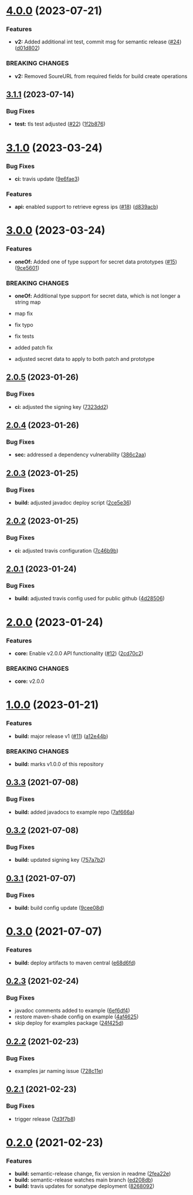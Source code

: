 # [4.0.0](https://github.ibm.com/coligo/java-sdk/compare/3.1.1...4.0.0) (2023-07-21)


### Features

* **v2:** Added additional int test, commit msg for semantic release ([#24](https://github.ibm.com/coligo/java-sdk/issues/24)) ([d01d802](https://github.ibm.com/coligo/java-sdk/commit/d01d802a620b7167662c4f867f34f4da4d18d1ee))


### BREAKING CHANGES

* **v2:** Removed SoureURL from required fields for build create operations

## [3.1.1](https://github.ibm.com/coligo/java-sdk/compare/3.1.0...3.1.1) (2023-07-14)


### Bug Fixes

* **test:** tls test adjusted ([#22](https://github.ibm.com/coligo/java-sdk/issues/22)) ([1f2b876](https://github.ibm.com/coligo/java-sdk/commit/1f2b8766c677fc8e7132c7f52ea8871f1c99cc12))

# [3.1.0](https://github.ibm.com/coligo/java-sdk/compare/3.0.0...3.1.0) (2023-03-24)


### Bug Fixes

* **ci:** travis update ([9e6fae3](https://github.ibm.com/coligo/java-sdk/commit/9e6fae32665a78e13eafdda20101d1bf34c30148))


### Features

* **api:** enabled support to retrieve egress ips ([#18](https://github.ibm.com/coligo/java-sdk/issues/18)) ([d839acb](https://github.ibm.com/coligo/java-sdk/commit/d839acbacdb6d01643345ea4fa9937764562ff9c))

# [3.0.0](https://github.ibm.com/coligo/java-sdk/compare/2.0.5...3.0.0) (2023-03-24)


### Features

* **oneOf:** Added one of type support for secret data prototypes ([#15](https://github.ibm.com/coligo/java-sdk/issues/15)) ([9ce5601](https://github.ibm.com/coligo/java-sdk/commit/9ce560193624ee060e0c59e2650a6ab43c8d8288))


### BREAKING CHANGES

* **oneOf:** Additional type support for secret data, which is not longer a string map

* map fix

* fix typo

* fix tests

* added patch fix

* adjusted secret data to apply to both patch and prototype

## [2.0.5](https://github.ibm.com/coligo/java-sdk/compare/2.0.4...2.0.5) (2023-01-26)


### Bug Fixes

* **ci:** adjusted the signing key ([7323dd2](https://github.ibm.com/coligo/java-sdk/commit/7323dd2383a731398137a7b62a2c1e0db0d19b2b))

## [2.0.4](https://github.ibm.com/coligo/java-sdk/compare/2.0.3...2.0.4) (2023-01-26)


### Bug Fixes

* **sec:** addressed a dependency vulnerability ([386c2aa](https://github.ibm.com/coligo/java-sdk/commit/386c2aab1cc3b72d4da46a6d6ba4b12718a7d15b))

## [2.0.3](https://github.ibm.com/coligo/java-sdk/compare/2.0.2...2.0.3) (2023-01-25)


### Bug Fixes

* **build:** adjusted javadoc deploy script ([2ce5e36](https://github.ibm.com/coligo/java-sdk/commit/2ce5e36b8be078c4e93d117553558edcbce52437))

## [2.0.2](https://github.ibm.com/coligo/java-sdk/compare/2.0.1...2.0.2) (2023-01-25)


### Bug Fixes

* **ci:** adjusted travis configuration ([7c46b9b](https://github.ibm.com/coligo/java-sdk/commit/7c46b9b45d43a90e21b3f4b95ebf5ad2b759ac97))

## [2.0.1](https://github.ibm.com/coligo/java-sdk/compare/2.0.0...2.0.1) (2023-01-24)


### Bug Fixes

* **build:** adjusted travis config used for public github ([4d28506](https://github.ibm.com/coligo/java-sdk/commit/4d2850673e5c244efae1992e2fea68b79f05b6e7))

# [2.0.0](https://github.ibm.com/coligo/java-sdk/compare/1.0.0...2.0.0) (2023-01-24)


### Features

* **core:** Enable v2.0.0 API functionality ([#12](https://github.ibm.com/coligo/java-sdk/issues/12)) ([2cd70c2](https://github.ibm.com/coligo/java-sdk/commit/2cd70c21625fbbaf99e1f0e0d2bc188e0102e827))


### BREAKING CHANGES

* **core:** v2.0.0

# [1.0.0](https://github.ibm.com/coligo/java-sdk/compare/v0.3.3...1.0.0) (2023-01-21)


### Features

* **build:** major release v1 ([#11](https://github.ibm.com/coligo/java-sdk/issues/11)) ([a12e44b](https://github.ibm.com/coligo/java-sdk/commit/a12e44b71e58c330b876f8a35917094b73b1d724))


### BREAKING CHANGES

* **build:** marks v1.0.0 of this repository

## [0.3.3](https://github.com/IBM/code-engine-java-sdk/compare/0.3.2...0.3.3) (2021-07-08)


### Bug Fixes

* **build:** added javadocs to example repo ([7af666a](https://github.com/IBM/code-engine-java-sdk/commit/7af666ad0d57deed95461dae5e6c39f93960ebee))

## [0.3.2](https://github.com/IBM/code-engine-java-sdk/compare/0.3.1...0.3.2) (2021-07-08)


### Bug Fixes

* **build:** updated signing key ([757a7b2](https://github.com/IBM/code-engine-java-sdk/commit/757a7b23843b617f7ee3e996d353f09abea4ab54))

## [0.3.1](https://github.com/IBM/code-engine-java-sdk/compare/0.3.0...0.3.1) (2021-07-07)


### Bug Fixes

* **build:** build config update ([9cee08d](https://github.com/IBM/code-engine-java-sdk/commit/9cee08de08c22042c1121cfec8399a9dbdba96b8))

# [0.3.0](https://github.com/IBM/code-engine-java-sdk/compare/0.2.3...0.3.0) (2021-07-07)


### Features

* **build:** deploy artifacts to maven central ([e68d6fd](https://github.com/IBM/code-engine-java-sdk/commit/e68d6fdd2696b8210e519c8c2f7fb0bef5c71d79))

## [0.2.3](https://github.com/IBM/code-engine-java-sdk/compare/0.2.2...0.2.3) (2021-02-24)


### Bug Fixes

* javadoc comments added to example ([6ef6df4](https://github.com/IBM/code-engine-java-sdk/commit/6ef6df406e635701ca4eec7a75236a334cfe8550))
* restore maven-shade config on example ([4af4625](https://github.com/IBM/code-engine-java-sdk/commit/4af4625e8dc64a2d9b34583132c53a8ba24e03dc))
* skip deploy for examples package ([24f425d](https://github.com/IBM/code-engine-java-sdk/commit/24f425dc0916a91cd2a8f23abc77cac0654df2b3))

## [0.2.2](https://github.com/IBM/code-engine-java-sdk/compare/0.2.1...0.2.2) (2021-02-23)


### Bug Fixes

* examples jar naming issue ([728c11e](https://github.com/IBM/code-engine-java-sdk/commit/728c11e192c7b58f9a6c2d5d2b0731d31d92132e))

## [0.2.1](https://github.com/IBM/code-engine-java-sdk/compare/0.2.0...0.2.1) (2021-02-23)


### Bug Fixes

* trigger release ([7d3f7b8](https://github.com/IBM/code-engine-java-sdk/commit/7d3f7b8b5408c524a717c39efd3869417ab3212b))

# [0.2.0](https://github.com/IBM/code-engine-java-sdk/compare/0.1.0...0.2.0) (2021-02-23)


### Features

* **build:** semantic-release change, fix version in readme ([2fea22e](https://github.com/IBM/code-engine-java-sdk/commit/2fea22e0438b74e9d632b0eeaab8e9836f24c6c2))
* **build:** semantic-release watches main branch ([ed208db](https://github.com/IBM/code-engine-java-sdk/commit/ed208db1b27143132dd2548e3258ce19a98c37f6))
* **build:** travis updates for sonatype deployment ([8268092](https://github.com/IBM/code-engine-java-sdk/commit/82680927887cbf9d0cdc7da3721c43ca6cdc06aa))

